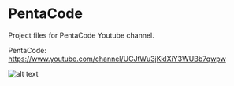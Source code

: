 # PentaCode
Project files for PentaCode Youtube channel.

PentaCode:
https://www.youtube.com/channel/UCJtWu3jKkIXiY3WUBb7qwpw

![alt text](http://i.imgur.com/UUphRpZ.png "PentaCode")
